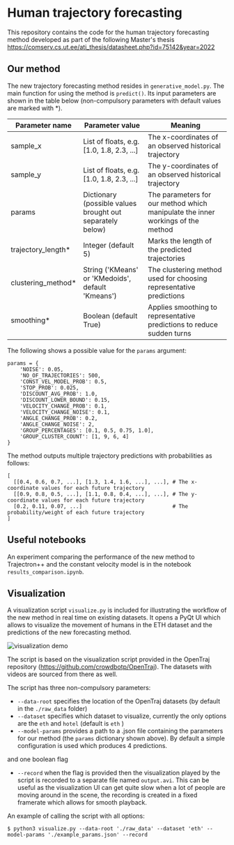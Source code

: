 # Human trajectory forecasting
This repository contains the code for the human trajectory forecasting method developed as part of the following Master's thesis https://comserv.cs.ut.ee/ati_thesis/datasheet.php?id=75142&year=2022

## Our method
The new trajectory forecasting method resides in `generative_model.py`.
The main function for using the method is `predict()`. Its input parameters are shown in the table below (non-compulsory parameters with default values are marked with \*).

| Parameter name  | Parameter value | Meaning |
| ------------- | ------------- | ------------- |
| sample_x  | List of floats, e.g. [1.0, 1.8, 2.3, ...]  | The x-coordinates of an observed historical trajectory |
| sample_y  | List of floats, e.g. [1.0, 1.8, 2.3, ...]  | The y-coordinates of an observed historical trajectory |
| params  | Dictionary (possible values brought out separately below)  | The parameters for our method which manipulate the inner workings of the method |
| trajectory_length*  | Integer (default 5)  | Marks the length of the predicted trajectories |
| clustering_method*  | String ('KMeans' or 'KMedoids', default 'Kmeans') | The clustering method used for choosing representative predictions |
| smoothing*  | Boolean (default True) | Applies smoothing to representative predictions to reduce sudden turns |

The following shows a possible value for the `params` argument:
```
params = {
    'NOISE': 0.05, 
    'NO_OF_TRAJECTORIES': 500, 
    'CONST_VEL_MODEL_PROB': 0.5, 
    'STOP_PROB': 0.025, 
    'DISCOUNT_AVG_PROB': 1.0, 
    'DISCOUNT_LOWER_BOUND': 0.15, 
    'VELOCITY_CHANGE_PROB': 0.1,
    'VELOCITY_CHANGE_NOISE': 0.1, 
    'ANGLE_CHANGE_PROB': 0.2, 
    'ANGLE_CHANGE_NOISE': 2, 
    'GROUP_PERCENTAGES': [0.1, 0.5, 0.75, 1.0], 
    'GROUP_CLUSTER_COUNT': [1, 9, 6, 4]
}
```

The method outputs multiple trajectory predictions with probabilities as follows:
```
[
  [[0.4, 0.6, 0.7, ...], [1.3, 1.4, 1.6, ...], ...], # The x-coordinate values for each future trajectory 
  [[0.9, 0.8, 0.5, ...], [1.1, 0.8, 0.4, ...], ...], # The y-coordinate values for each future trajectory
  [0.2, 0.11, 0.07, ...]                             # The probability/weight of each future trajectory
]
```
## Useful notebooks
An experiment comparing the performance of the new method to Trajectron++ and the constant velocity model is in the notebook `results_comparison.ipynb`.

## Visualization
A visualization script `visualize.py` is included for illustrating the workflow 
of the new method in real time on existing datasets. It opens a PyQt UI which allows to 
visualize the movement of humans in the ETH dataset and the predictions of the new forecasting method.

![visualization demo](media/visualization_demo.gif)

The script is based on the visualization script provided in the OpenTraj repository (https://github.com/crowdbotp/OpenTraj). 
The datasets with videos are sourced from there as well.

The script has three non-compulsory parameters:
- `--data-root` specifies the location of the OpenTraj datasets (by default in the `./raw_data` folder)
- `--dataset` specifies which dataset to visualize, currently the only options are the `eth` and `hotel` (default is `eth` )
- `--model-params` provides a path to a .json file containing the parameters for our method (the `params` dictionary shown above). By default a simple configuration is used which produces 4 predictions.

and one boolean flag
- `--record` when the flag is provided then the visualization played by the script is recorded to a separate file named `output.avi`. This can be useful as the visualization UI can get quite slow when a lot of people are moving around in the scene, the recording is created in a fixed framerate which allows for smooth playback.

An example of calling the script with all options:
```
$ python3 visualize.py --data-root './raw_data' --dataset 'eth' --model-params './example_params.json' --record
```
